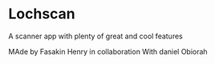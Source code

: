 # Lochscan

A scanner app with plenty of great and cool features

MAde by Fasakin Henry in collaboration With daniel Obiorah
